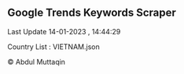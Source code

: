 

## Google Trends Keywords Scraper 
 
Last Update 14-01-2023 , 14:44:29

Country List :
VIETNAM.json



© Abdul Muttaqin 
